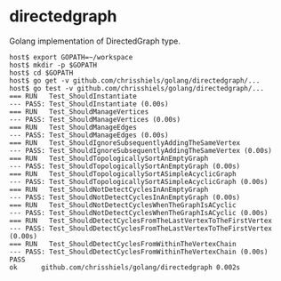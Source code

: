 # directedgraph

Golang implementation of DirectedGraph type.

    host$ export GOPATH=~/workspace
    host$ mkdir -p $GOPATH
    host$ cd $GOPATH
    host$ go get -v github.com/chrisshiels/golang/directedgraph/...
    host$ go test -v github.com/chrisshiels/golang/directedgraph/...
    === RUN   Test_ShouldInstantiate
    --- PASS: Test_ShouldInstantiate (0.00s)
    === RUN   Test_ShouldManageVertices
    --- PASS: Test_ShouldManageVertices (0.00s)
    === RUN   Test_ShouldManageEdges
    --- PASS: Test_ShouldManageEdges (0.00s)
    === RUN   Test_ShouldIgnoreSubsequentlyAddingTheSameVertex
    --- PASS: Test_ShouldIgnoreSubsequentlyAddingTheSameVertex (0.00s)
    === RUN   Test_ShouldTopologicallySortAnEmptyGraph
    --- PASS: Test_ShouldTopologicallySortAnEmptyGraph (0.00s)
    === RUN   Test_ShouldTopologicallySortASimpleAcyclicGraph
    --- PASS: Test_ShouldTopologicallySortASimpleAcyclicGraph (0.00s)
    === RUN   Test_ShouldNotDetectCyclesInAnEmptyGraph
    --- PASS: Test_ShouldNotDetectCyclesInAnEmptyGraph (0.00s)
    === RUN   Test_ShouldNotDetectCyclesWhenTheGraphIsACyclic
    --- PASS: Test_ShouldNotDetectCyclesWhenTheGraphIsACyclic (0.00s)
    === RUN   Test_ShouldDetectCyclesFromTheLastVertexToTheFirstVertex
    --- PASS: Test_ShouldDetectCyclesFromTheLastVertexToTheFirstVertex (0.00s)
    === RUN   Test_ShouldDetectCyclesFromWithinTheVertexChain
    --- PASS: Test_ShouldDetectCyclesFromWithinTheVertexChain (0.00s)
    PASS
    ok  	github.com/chrisshiels/golang/directedgraph	0.002s
